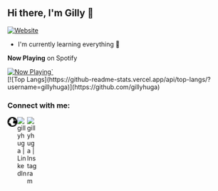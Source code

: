 ## Hi there, I'm Gilly 👋

[![Website](https://img.shields.io/website?label=gillyhuga.xyz&style=for-the-badge&url=https%3A%2F%2Fgillyhuga.xyz)](https://gillyhuga.xyz)

- I'm currently learning everything 💫

**Now Playing** on Spotify

<a href="https://open.spotify.com/user/312tbfzm3r2i2eqeiurzp2uajpyy">
    <img src="https://now-playing-gilly2.vercel.app/now-playing" width="256" height="64" alt="Now Playing">`
</a>

<br />
[![Top Langs](https://github-readme-stats.vercel.app/api/top-langs/?username=gillyhuga)](https://github.com/gillyhuga)

### Connect with me:

[<img align="left" alt="gillyhuga.xyz" width="22px" src="https://raw.githubusercontent.com/iconic/open-iconic/master/svg/globe.svg" />][website]

[<img align="left" alt="gillyhuga | LinkedIn" width="22px" src="https://cdn.jsdelivr.net/npm/simple-icons@v3/icons/linkedin.svg" />][linkedin]

[<img align="left" alt="gillyhuga | Instagram" width="22px" src="https://cdn.jsdelivr.net/npm/simple-icons@v3/icons/instagram.svg" />][instagram]



[website]: https://gillyhuga.xyz

[instagram]: https://instagram.com/gillyhuga

[linkedin]: https://linkedin.com/in/gillyhuga
